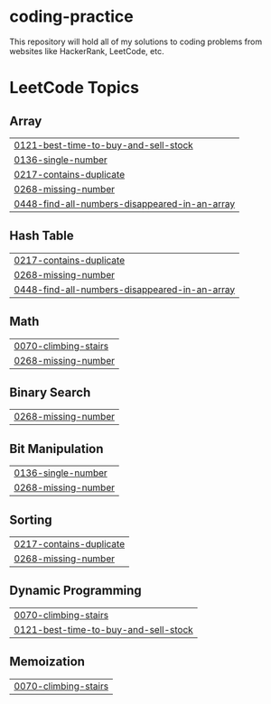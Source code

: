 # coding-practice
This repository will hold all of my solutions to coding problems from websites like HackerRank, LeetCode, etc.

<!---LeetCode Topics Start-->
# LeetCode Topics
## Array
|  |
| ------- |
| [0121-best-time-to-buy-and-sell-stock](https://github.com/rayfould/coding-practice/tree/master/0121-best-time-to-buy-and-sell-stock) |
| [0136-single-number](https://github.com/rayfould/coding-practice/tree/master/0136-single-number) |
| [0217-contains-duplicate](https://github.com/rayfould/coding-practice/tree/master/0217-contains-duplicate) |
| [0268-missing-number](https://github.com/rayfould/coding-practice/tree/master/0268-missing-number) |
| [0448-find-all-numbers-disappeared-in-an-array](https://github.com/rayfould/coding-practice/tree/master/0448-find-all-numbers-disappeared-in-an-array) |
## Hash Table
|  |
| ------- |
| [0217-contains-duplicate](https://github.com/rayfould/coding-practice/tree/master/0217-contains-duplicate) |
| [0268-missing-number](https://github.com/rayfould/coding-practice/tree/master/0268-missing-number) |
| [0448-find-all-numbers-disappeared-in-an-array](https://github.com/rayfould/coding-practice/tree/master/0448-find-all-numbers-disappeared-in-an-array) |
## Math
|  |
| ------- |
| [0070-climbing-stairs](https://github.com/rayfould/coding-practice/tree/master/0070-climbing-stairs) |
| [0268-missing-number](https://github.com/rayfould/coding-practice/tree/master/0268-missing-number) |
## Binary Search
|  |
| ------- |
| [0268-missing-number](https://github.com/rayfould/coding-practice/tree/master/0268-missing-number) |
## Bit Manipulation
|  |
| ------- |
| [0136-single-number](https://github.com/rayfould/coding-practice/tree/master/0136-single-number) |
| [0268-missing-number](https://github.com/rayfould/coding-practice/tree/master/0268-missing-number) |
## Sorting
|  |
| ------- |
| [0217-contains-duplicate](https://github.com/rayfould/coding-practice/tree/master/0217-contains-duplicate) |
| [0268-missing-number](https://github.com/rayfould/coding-practice/tree/master/0268-missing-number) |
## Dynamic Programming
|  |
| ------- |
| [0070-climbing-stairs](https://github.com/rayfould/coding-practice/tree/master/0070-climbing-stairs) |
| [0121-best-time-to-buy-and-sell-stock](https://github.com/rayfould/coding-practice/tree/master/0121-best-time-to-buy-and-sell-stock) |
## Memoization
|  |
| ------- |
| [0070-climbing-stairs](https://github.com/rayfould/coding-practice/tree/master/0070-climbing-stairs) |
<!---LeetCode Topics End-->